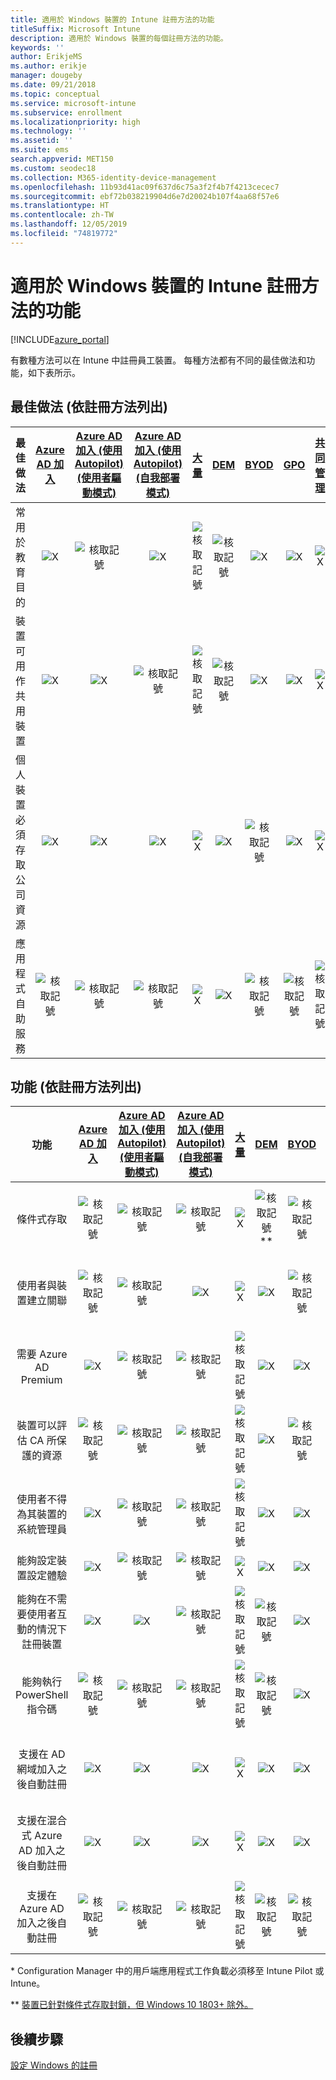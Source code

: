 ```yaml
---
title: 適用於 Windows 裝置的 Intune 註冊方法的功能
titleSuffix: Microsoft Intune
description: 適用於 Windows 裝置的每個註冊方法的功能。
keywords: ''
author: ErikjeMS
ms.author: erikje
manager: dougeby
ms.date: 09/21/2018
ms.topic: conceptual
ms.service: microsoft-intune
ms.subservice: enrollment
ms.localizationpriority: high
ms.technology: ''
ms.assetid: ''
ms.suite: ems
search.appverid: MET150
ms.custom: seodec18
ms.collection: M365-identity-device-management
ms.openlocfilehash: 11b93d41ac09f637d6c75a3f2f4b7f4213cecec7
ms.sourcegitcommit: ebf72b038219904d6e7d20024b107f4aa68f57e6
ms.translationtype: HT
ms.contentlocale: zh-TW
ms.lasthandoff: 12/05/2019
ms.locfileid: "74819772"
---
```

# <a name="intune-enrollment-method-capabilities-for-windows-devices"></a>適用於 Windows 裝置的 Intune 註冊方法的功能
[!INCLUDE[azure_portal](../includes/azure_portal.md)]

有數種方法可以在 Intune 中註冊員工裝置。 每種方法都有不同的最佳做法和功能，如下表所示。

## <a name="best-practices-by-enrollment-method"></a>最佳做法 (依註冊方法列出)
| **最佳做法** | **[Azure AD 加入](windows-enroll.md#enable-windows-10-automatic-enrollment)**|**[Azure AD 加入 (使用 Autopilot) (使用者驅動模式)](enrollment-autopilot.md)** |**[Azure AD 加入 (使用 Autopilot) (自我部署模式)](enrollment-autopilot.md)** |**[大量](windows-bulk-enroll.md)**|**[DEM](device-enrollment-manager-enroll.md)** | **[BYOD](device-enrollment.md#bring-your-own-device)** | **[GPO](https://docs.microsoft.com/windows/client-management/mdm/enroll-a-windows-10-device-automatically-using-group-policy)** | **[共同管理](https://docs.microsoft.com/sccm/core/clients/manage/co-management-overview)** |
|:---:|:---:|:---:|:---:|:---:|:---:|:---:|:---:|:---:|
|常用於教育目的|![X](./media/enrollment-method-capab/xmark.png)|![核取記號](./media/enrollment-method-capab/checkmark.png)|![X](./media/enrollment-method-capab/xmark.png)|![核取記號](./media/enrollment-method-capab/checkmark.png)|![核取記號](./media/enrollment-method-capab/checkmark.png)|![X](./media/enrollment-method-capab/xmark.png)|![X](./media/enrollment-method-capab/xmark.png)|![X](./media/enrollment-method-capab/xmark.png)|
|裝置可用作共用裝置|![X](./media/enrollment-method-capab/xmark.png)|![X](./media/enrollment-method-capab/xmark.png)|![核取記號](./media/enrollment-method-capab/checkmark.png)|![核取記號](./media/enrollment-method-capab/checkmark.png)|![核取記號](./media/enrollment-method-capab/checkmark.png)|![X](./media/enrollment-method-capab/xmark.png)|![X](./media/enrollment-method-capab/xmark.png)|![X](./media/enrollment-method-capab/xmark.png)|
|個人裝置必須存取公司資源|![X](./media/enrollment-method-capab/xmark.png)|![X](./media/enrollment-method-capab/xmark.png)|![X](./media/enrollment-method-capab/xmark.png)|![X](./media/enrollment-method-capab/xmark.png)|![X](./media/enrollment-method-capab/xmark.png)|![核取記號](./media/enrollment-method-capab/checkmark.png)|![X](./media/enrollment-method-capab/xmark.png)|![X](./media/enrollment-method-capab/xmark.png)|
|應用程式自助服務|![核取記號](./media/enrollment-method-capab/checkmark.png)|![核取記號](./media/enrollment-method-capab/checkmark.png)|![核取記號](./media/enrollment-method-capab/checkmark.png)|![X](./media/enrollment-method-capab/xmark.png)|![X](./media/enrollment-method-capab/xmark.png)|![核取記號](./media/enrollment-method-capab/checkmark.png)|![核取記號](./media/enrollment-method-capab/checkmark.png)|![核取記號](./media/enrollment-method-capab/checkmark.png)|

## <a name="capabilities-by-enrollment-method"></a>功能 (依註冊方法列出)

| **功能** | **[Azure AD 加入](windows-enroll.md#enable-windows-10-automatic-enrollment)**|**[Azure AD 加入 (使用 Autopilot) (使用者驅動模式)](enrollment-autopilot.md)** |**[Azure AD 加入 (使用 Autopilot) (自我部署模式)](enrollment-autopilot.md)** |**[大量](windows-bulk-enroll.md)**|**[DEM](device-enrollment-manager-enroll.md)** | **[BYOD](device-enrollment.md#bring-your-own-device)** | **[GPO](https://docs.microsoft.com/windows/client-management/mdm/enroll-a-windows-10-device-automatically-using-group-policy)** | **[共同管理](https://docs.microsoft.com/sccm/core/clients/manage/co-management-overview)** |
|:---:|:---:|:---:|:---:|:---:|:---:|:---:|:---:|:---:|
|條件式存取                                      |![核取記號](./media/enrollment-method-capab/checkmark.png)|![核取記號](./media/enrollment-method-capab/checkmark.png)|![核取記號](./media/enrollment-method-capab/checkmark.png)|![X](./media/enrollment-method-capab/xmark.png)|![核取記號](./media/enrollment-method-capab/checkmark.png)\*\*|![核取記號](./media/enrollment-method-capab/checkmark.png)|![核取記號](./media/enrollment-method-capab/checkmark.png)|![核取記號](./media/enrollment-method-capab/checkmark.png)|
|使用者與裝置建立關聯                    |![核取記號](./media/enrollment-method-capab/checkmark.png)|![核取記號](./media/enrollment-method-capab/checkmark.png)|![X](./media/enrollment-method-capab/xmark.png)|![X](./media/enrollment-method-capab/xmark.png)|![X](./media/enrollment-method-capab/xmark.png)|![核取記號](./media/enrollment-method-capab/checkmark.png)|![核取記號](./media/enrollment-method-capab/checkmark.png)|![核取記號](./media/enrollment-method-capab/checkmark.png)|
|需要 Azure AD Premium                               |![X](./media/enrollment-method-capab/xmark.png)|![核取記號](./media/enrollment-method-capab/checkmark.png)|![核取記號](./media/enrollment-method-capab/checkmark.png)|![核取記號](./media/enrollment-method-capab/checkmark.png)|![X](./media/enrollment-method-capab/xmark.png)|![X](./media/enrollment-method-capab/xmark.png)|![核取記號](./media/enrollment-method-capab/checkmark.png)|![核取記號](./media/enrollment-method-capab/checkmark.png)|
|裝置可以評估 CA 所保護的資源             |![核取記號](./media/enrollment-method-capab/checkmark.png)|![核取記號](./media/enrollment-method-capab/checkmark.png)|![核取記號](./media/enrollment-method-capab/checkmark.png)|![核取記號](./media/enrollment-method-capab/checkmark.png)|![X](./media/enrollment-method-capab/xmark.png)|![核取記號](./media/enrollment-method-capab/checkmark.png)|![核取記號](./media/enrollment-method-capab/checkmark.png)|![核取記號](./media/enrollment-method-capab/checkmark.png)|
|使用者不得為其裝置的系統管理員               |![X](./media/enrollment-method-capab/xmark.png)|![核取記號](./media/enrollment-method-capab/checkmark.png)|![核取記號](./media/enrollment-method-capab/checkmark.png)|![核取記號](./media/enrollment-method-capab/checkmark.png)|![X](./media/enrollment-method-capab/xmark.png)|![X](./media/enrollment-method-capab/xmark.png)|![X](./media/enrollment-method-capab/xmark.png)|![X](./media/enrollment-method-capab/xmark.png)|
|能夠設定裝置設定體驗        |![X](./media/enrollment-method-capab/xmark.png)|![核取記號](./media/enrollment-method-capab/checkmark.png)|![核取記號](./media/enrollment-method-capab/checkmark.png)|![X](./media/enrollment-method-capab/xmark.png)|![X](./media/enrollment-method-capab/xmark.png)|![X](./media/enrollment-method-capab/xmark.png)|![X](./media/enrollment-method-capab/xmark.png)|![X](./media/enrollment-method-capab/xmark.png)|
|能夠在不需要使用者互動的情況下註冊裝置      |![X](./media/enrollment-method-capab/xmark.png)|![X](./media/enrollment-method-capab/xmark.png)|![核取記號](./media/enrollment-method-capab/checkmark.png)|![核取記號](./media/enrollment-method-capab/checkmark.png)|![核取記號](./media/enrollment-method-capab/checkmark.png)|![X](./media/enrollment-method-capab/xmark.png)|![核取記號](./media/enrollment-method-capab/checkmark.png)|![核取記號](./media/enrollment-method-capab/checkmark.png)|
|能夠執行 PowerShell 指令碼                       |![核取記號](./media/enrollment-method-capab/checkmark.png)|![核取記號](./media/enrollment-method-capab/checkmark.png)|![核取記號](./media/enrollment-method-capab/checkmark.png)|![核取記號](./media/enrollment-method-capab/checkmark.png)|![核取記號](./media/enrollment-method-capab/checkmark.png)|![X](./media/enrollment-method-capab/xmark.png)|![X](./media/enrollment-method-capab/xmark.png)|![X](./media/enrollment-method-capab/checkmark.png)\*| 
|支援在 AD 網域加入之後自動註冊      |![X](./media/enrollment-method-capab/xmark.png)|![X](./media/enrollment-method-capab/xmark.png)|![X](./media/enrollment-method-capab/xmark.png)|![X](./media/enrollment-method-capab/xmark.png)|![X](./media/enrollment-method-capab/xmark.png)|![X](./media/enrollment-method-capab/xmark.png)|![核取記號](./media/enrollment-method-capab/checkmark.png)|![核取記號](./media/enrollment-method-capab/checkmark.png)|
|支援在混合式 Azure AD 加入之後自動註冊|![X](./media/enrollment-method-capab/xmark.png)|![X](./media/enrollment-method-capab/xmark.png)|![X](./media/enrollment-method-capab/xmark.png)|![X](./media/enrollment-method-capab/xmark.png)|![X](./media/enrollment-method-capab/xmark.png)|![X](./media/enrollment-method-capab/xmark.png)|![核取記號](./media/enrollment-method-capab/checkmark.png)|![核取記號](./media/enrollment-method-capab/checkmark.png)|
|支援在 Azure AD 加入之後自動註冊       |![核取記號](./media/enrollment-method-capab/checkmark.png)|![核取記號](./media/enrollment-method-capab/checkmark.png)|![核取記號](./media/enrollment-method-capab/checkmark.png)|![核取記號](./media/enrollment-method-capab/checkmark.png)|![核取記號](./media/enrollment-method-capab/checkmark.png)|![核取記號](./media/enrollment-method-capab/checkmark.png)|![X](./media/enrollment-method-capab/xmark.png)|![X](./media/enrollment-method-capab/xmark.png)|

\* Configuration Manager 中的用戶端應用程式工作負載必須移至 Intune Pilot 或 Intune。

\** [裝置已針對條件式存取封鎖，但 Windows 10 1803+ 除外。](device-enrollment-manager-enroll.md)

## <a name="next-steps"></a>後續步驟

[設定 Windows 的註冊](windows-enroll.md)


